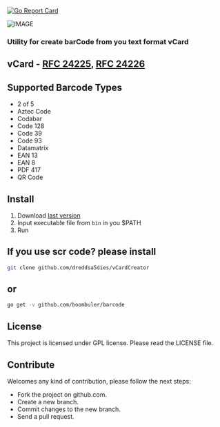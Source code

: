 [![Go Report Card](https://goreportcard.com/badge/github.com/dreddsa5dies/vCardCreator)](https://goreportcard.com/report/github.com/dreddsa5dies/vCardCreator)

![IMAGE](img/qrcode.png)

### Utility for create barCode from you text format vCard

## vCard - [RFC 24225](https://tools.ietf.org/html/rfc2425), [RFC 24226](https://tools.ietf.org/html/rfc2426)

## Supported Barcode Types ##
* 2 of 5
* Aztec Code
* Codabar
* Code 128
* Code 39
* Code 93
* Datamatrix
* EAN 13
* EAN 8
* PDF 417
* QR Code

## Install
1. Download [last version](https://github.com/dreddsa5dies/vCardCreator/releases/)
2. Input executable file from `bin` in you $PATH
3. Run

## If you use scr code? please install
```bash
git clone github.com/dreddsa5dies/vCardCreator
```
## or
```bash
go get -v github.com/boombuler/barcode
```

## License
This project is licensed under GPL license. Please read the LICENSE file.

## Contribute
Welcomes any kind of contribution, please follow the next steps:
- Fork the project on github.com.
- Create a new branch.
- Commit changes to the new branch.
- Send a pull request.
